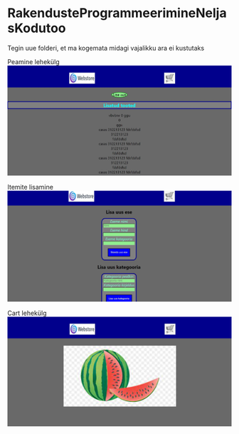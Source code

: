 # RakendusteProgrammeerimineNeljasKodutoo
Tegin uue folderi, et ma kogemata midagi vajalikku ara ei kustutaks

Peamine lehekülg
![main lehekülg](https://github.com/RaimondLaatspera/RakendusteProgrammeerimineNeljasKodutoo/blob/main/Pictures/localhost3000.JPG)

Itemite lisamine
![alt text](https://github.com/RaimondLaatspera/RakendusteProgrammeerimineNeljasKodutoo/blob/main/Pictures/localhost3000addItem.JPG)

Cart lehekülg
![alt text](https://github.com/RaimondLaatspera/RakendusteProgrammeerimineNeljasKodutoo/blob/main/Pictures/localhost3000cart.JPG)
